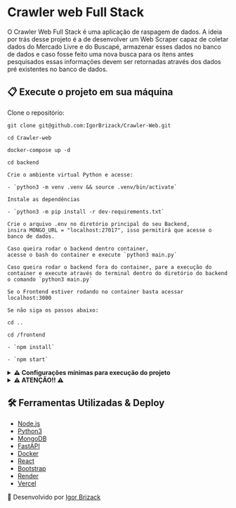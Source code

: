 # Crawler web Full Stack

O Crawler Web Full Stack é uma aplicação de raspagem de dados. A ideia por trás desse projeto é a de desenvolver um Web Scraper capaz de coletar dados do Mercado Livre e do Buscapé, armazenar esses dados no banco de dados e caso fosse feito uma nova busca para os itens antes pesquisados essas informações devem ser retornadas através dos dados pré existentes no banco de dados.

## 📋 Execute o projeto em sua máquina

Clone o repositório:

```
git clone git@github.com:IgorBrizack/Crawler-Web.git

cd Crawler-web

docker-compose up -d

cd backend

Crie o ambiente virtual Python e acesse:

- `python3 -m venv .venv && source .venv/bin/activate`

Instale as dependências

- `python3 -m pip install -r dev-requirements.txt`

Crie o arquivo .env no diretório principal do seu Backend,
insira MONGO_URL = "localhost:27017", isso permitirá que acesse o banco de dados.

Caso queira rodar o backend dentro container, 
acesse o bash do container e execute `python3 main.py`

Caso queira rodar o backend fora do container, pare a execução do 
container e execute através do terminal dentro do diretório do backend o comando `python3 main.py`

Se o Frontend estiver rodando no container basta acessar localhost:3000

Se não siga os passos abaixo:

cd .. 

cd /frontend

- `npm install`

- `npm start`
```
<details>
<summary><strong> ⚠️ Configurações mínimas para execução do projeto</strong></summary><br />

Na sua máquina você deve ter:

 - Sistema Operacional Distribuição Unix
 - Docker
 - Docker-compose

Caso não possua o docker e opte por rodar direto na sua máquina:

 - Deve possuir o MongoDB, Node.JS, Python3 instalando na máquina.

</details>

<details>
<summary><strong> ⚠️ ATENÇÃO!! ⚠️ </strong></summary><br />

 A aplicação pode demorar um pouco de responder caso seja acessado ao endpoit do deploy.

 1º motivo: A raspagem de dados e armazenamento podem demorar devido a distância dos servidores e execução da chamada da API.

 2º motivo: O container que hospeda o backend pode estar em standby, ele irá ativar novamente após a primeira chamada, isso pode levar alguns segundos.

 Acesso a aplicação:
 - https://crawler-web-frontend.vercel.app/

</details>

## 🛠️ Ferramentas Utilizadas & Deploy

- [Node.js](https://nodejs.org/en/)
- [Python3](https://www.python.org/)
- [MongoDB](https://www.mongodb.com/)
- [FastAPI](https://fastapi.tiangolo.com/)
- [Docker](https://www.docker.com/)
- [React](https://pt-br.reactjs.org/)
- [Bootstrap](https://getbootstrap.com/)
- [Render](https://dashboard.render.com/)
- [Vercel](https://vercel.com/)

:beginner: Desenvolvido por [Igor Brizack](https://www.linkedin.com/in/igor-brizack/) 

